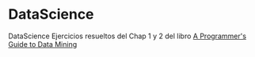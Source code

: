 # DataScience
DataScience
Ejercicios resueltos del Chap 1 y 2 del libro  [A Programmer's Guide to Data Mining](http://guidetodatamining.com/)
